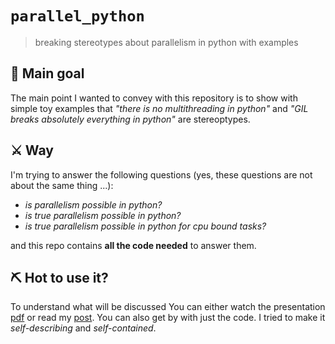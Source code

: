 # `parallel_python`
> breaking stereotypes about parallelism in python with examples


## 🎯 Main goal 

The main point I wanted to convey with this repository is to show with simple toy examples that 
*"there is no multithreading in python"* and *"GIL breaks absolutely everything in python"* are stereoptypes. 

## ⚔️ Way 

I'm trying to answer the following questions (yes, these questions are not about the same thing ...):
- *is parallelism possible in python?*
- *is true parallelism possible in python?*
- *is true parallelism possible in python for cpu bound tasks?*

and this repo contains **all the code needed** to answer them.

## ⛏️ Hot to use it? 

To understand what will be discussed You can either watch the presentation [pdf](presentation.pdf) or read my [post](https://zinchse.github.io/blog/2023/parallel-python/).
You can also get by with just the code. I tried to make it *self-describing* and *self-contained*.
